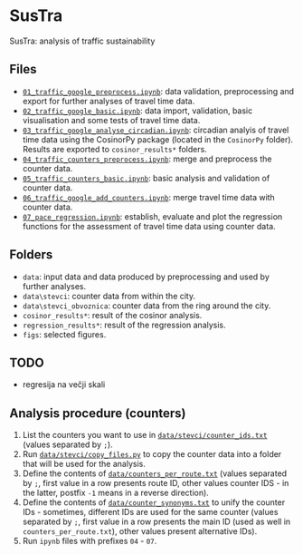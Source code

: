# SusTra
SusTra: analysis of traffic sustainability

## Files
 * [`01_traffic_google_preprocess.ipynb`](https://github.com/mmoskon/SusTra/blob/mmoskon/01_traffic_google_preprocess.ipynb): data validation, preprocessing and export for further analyses of travel time data.
 * [`02_traffic_google_basic.ipynb`](https://github.com/mmoskon/SusTra/blob/mmoskon/02_traffic_google_basic.ipynb): data import, validation, basic visualisation and some tests of travel time data.
  * [`03_traffic_google_analyse_circadian.ipynb`](https://github.com/mmoskon/SusTra/blob/mmoskon/03_traffic_google_analyse_circadian.ipynb): circadian analyis  of travel time data using the CosinorPy package (located in the `CosinorPy` folder). Results are exported to `cosinor_results*` folders.
  * [`04_traffic_counters_preprocess.ipynb`](https://github.com/mmoskon/SusTra/blob/mmoskon/04_traffic_counters_preprocess.ipynb): merge and preprocess the counter data.
  * [`05_traffic_counters_basic.ipynb`](https://github.com/mmoskon/SusTra/blob/mmoskon/05_traffic_counters_basic.ipynb): basic analysis and validation of counter data.
  * [`06_traffic_google_add_counters.ipynb`](https://github.com/mmoskon/SusTra/blob/mmoskon/06_traffic_google_add_counters.ipynb): merge travel time data with counter data.
  * [`07_pace_regression.ipynb`](https://github.com/mmoskon/SusTra/blob/mmoskon/07_pace_regression.ipynb): establish, evaluate and plot the regression functions for the assessment of travel time data using counter data.
  
## Folders
 * `data`: input data and data produced by preprocessing and used by further analyses.
 * `data\stevci`: counter data from within the city.
 * `data\stevci_obvoznica`: counter data from the ring around the city.
 * `cosinor_results*`: result of the cosinor analysis.
 * `regression_results*`: result of the regression analysis.
 * `figs`: selected figures.

## TODO
 * regresija na večji skali
 

## Analysis procedure (counters)
1. List the counters you want to use in [`data/stevci/counter_ids.txt`](https://github.com/mmoskon/SusTra/blob/mmoskon/data/stevci/counter_ids.txt) (values separated by `;`).
2. Run [`data/stevci/copy_files.py`](https://github.com/mmoskon/SusTra/blob/mmoskon/data/stevci/copy_files.py) to copy the counter data into a folder that will be used for the analysis.
3. Define the contents of [`data/counters_per_route.txt`](https://github.com/mmoskon/SusTra/blob/mmoskon/data/counters_per_route.txt) (values separated by `;`, first value in a row presents route ID, other values counter IDS - in the latter, postfix `-1` means in a reverse direction).
4. Define the contents of [`data/counter_synonyms.txt`](https://github.com/mmoskon/SusTra/blob/mmoskon/data/counter_synonyms.txt) to unify the counter IDs - sometimes, different IDs are used for the same counter (values separated by `;`, first value in a row presents the main ID (used as well in `counters_per_route.txt`), other values present alternative IDs).
5. Run `ipynb` files with prefixes `04` - `07`.




